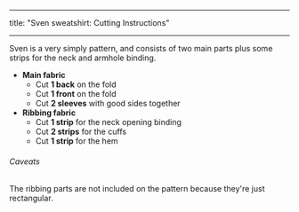 ***

title: "Sven sweatshirt: Cutting Instructions"

***

Sven is a very simply pattern, and consists of two main parts plus some strips for the neck and armhole binding.

- **Main fabric**
  - Cut **1 back** on the fold
  - Cut **1 front** on the fold
  - Cut **2 sleeves** with good sides together
- **Ribbing fabric**
  - Cut **1 strip** for the neck opening binding
  - Cut **2 strips**  for the cuffs
  - Cut **1 strip**  for the hem

<Warning>

###### Caveats

The ribbing parts are not included on the pattern because they're just rectangular.

</Warning>
